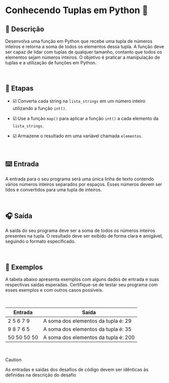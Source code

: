 # Conhecendo Tuplas em Python :dart:


## :memo: **Descrição** 

Desenvolva uma função em Python que recebe uma tupla de números inteiros e retorna a soma de todos os elementos dessa tupla. A função deve ser capaz de lidar com tuplas de qualquer tamanho, contanto que todos os elementos sejam números inteiros. O objetivo é praticar a manipulação de tuplas e a utilização de funções em Python.

<br/>

## 👣 **Etapas** 

- ☑️ Converta cada string na `lista_strings` em um número inteiro utilizando a função `int()`.

- ☑️ Use a função `map()` para aplicar a função `int()` a cada elemento da `lista_strings`.
  
- ☑️ Armazene o resultado em uma variável chamada `elementos`.  

<br/>

## ⌨️ **Entrada**

A entrada para o seu programa será uma única linha de texto contendo vários números inteiros separados por espaços. Esses números devem ser lidos e convertidos para uma tupla de inteiros.

<br/>

## 🎧 **Saída**

A saída do seu programa deve ser a soma de todos os números inteiros presentes na tupla. O resultado deve ser exibido de forma clara e amigável, seguindo o formato especificado.

<br/>

## 📲 **Exemplos**

A tabela abaixo apresenta exemplos com alguns dados de entrada e suas respectivas saídas esperadas. Certifique-se de testar seu programa com esses exemplos e com outros casos possíveis.

<br/>

| Entrada     | Saída                                |
| ----------- | ------------------------------------ |
| 2 5 6 7 9   | A soma dos elementos da tupla é: 29  |
| 9 8 7 6 5   | A soma dos elementos da tupla é: 35  |
| 50 50 50 50 | A soma dos elementos da tupla é: 200 |

<br/>

> [!CAUTION]
> As entradas e saídas dos desafios de código devem ser idênticas às definidas na descrição do desafio
